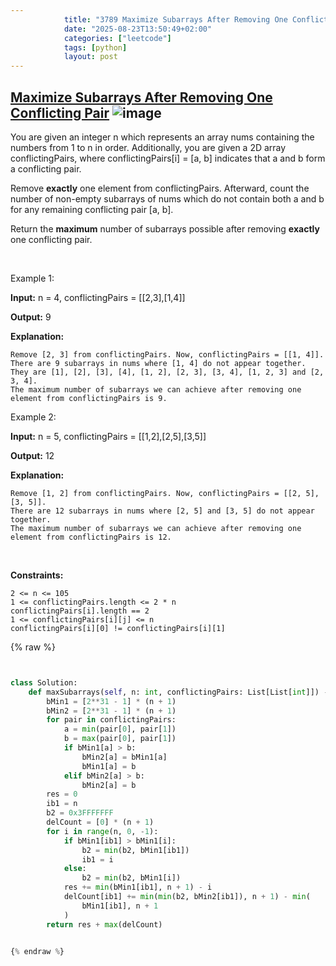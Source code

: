 ```yaml
---
            title: "3789 Maximize Subarrays After Removing One Conflicting Pair"
            date: "2025-08-23T13:50:49+02:00"
            categories: ["leetcode"]
            tags: [python]
            layout: post
---
```

            
## [Maximize Subarrays After Removing One Conflicting Pair](https://leetcode.com/problems/maximize-subarrays-after-removing-one-conflicting-pair) ![image](https://img.shields.io/badge/Difficulty-Hard-red)

You are given an integer n which represents an array nums containing the numbers from 1 to n in order. Additionally, you are given a 2D array conflictingPairs, where conflictingPairs[i] = [a, b] indicates that a and b form a conflicting pair.

Remove **exactly** one element from conflictingPairs. Afterward, count the number of non-empty subarrays of nums which do not contain both a and b for any remaining conflicting pair [a, b].

Return the **maximum** number of subarrays possible after removing **exactly** one conflicting pair.

 

Example 1:

**Input:** n = 4, conflictingPairs = [[2,3],[1,4]]

**Output:** 9

**Explanation:**

	Remove [2, 3] from conflictingPairs. Now, conflictingPairs = [[1, 4]].
	There are 9 subarrays in nums where [1, 4] do not appear together. They are [1], [2], [3], [4], [1, 2], [2, 3], [3, 4], [1, 2, 3] and [2, 3, 4].
	The maximum number of subarrays we can achieve after removing one element from conflictingPairs is 9.

Example 2:

**Input:** n = 5, conflictingPairs = [[1,2],[2,5],[3,5]]

**Output:** 12

**Explanation:**

	Remove [1, 2] from conflictingPairs. Now, conflictingPairs = [[2, 5], [3, 5]].
	There are 12 subarrays in nums where [2, 5] and [3, 5] do not appear together.
	The maximum number of subarrays we can achieve after removing one element from conflictingPairs is 12.

 

**Constraints:**

	2 <= n <= 105
	1 <= conflictingPairs.length <= 2 * n
	conflictingPairs[i].length == 2
	1 <= conflictingPairs[i][j] <= n
	conflictingPairs[i][0] != conflictingPairs[i][1]

{% raw %}


```python


class Solution:
    def maxSubarrays(self, n: int, conflictingPairs: List[List[int]]) -> int:
        bMin1 = [2**31 - 1] * (n + 1)
        bMin2 = [2**31 - 1] * (n + 1)
        for pair in conflictingPairs:
            a = min(pair[0], pair[1])
            b = max(pair[0], pair[1])
            if bMin1[a] > b:
                bMin2[a] = bMin1[a]
                bMin1[a] = b
            elif bMin2[a] > b:
                bMin2[a] = b
        res = 0
        ib1 = n
        b2 = 0x3FFFFFFF
        delCount = [0] * (n + 1)
        for i in range(n, 0, -1):
            if bMin1[ib1] > bMin1[i]:
                b2 = min(b2, bMin1[ib1])
                ib1 = i
            else:
                b2 = min(b2, bMin1[i])
            res += min(bMin1[ib1], n + 1) - i
            delCount[ib1] += min(min(b2, bMin2[ib1]), n + 1) - min(
                bMin1[ib1], n + 1
            )
        return res + max(delCount)


{% endraw %}
```
